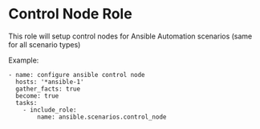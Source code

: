 # Control Node Role

This role will setup control nodes for Ansible Automation scenarios (same for all scenario types)

Example:

```
- name: configure ansible control node
  hosts: '*ansible-1'
  gather_facts: true
  become: true
  tasks:
    - include_role:
        name: ansible.scenarios.control_node
```
